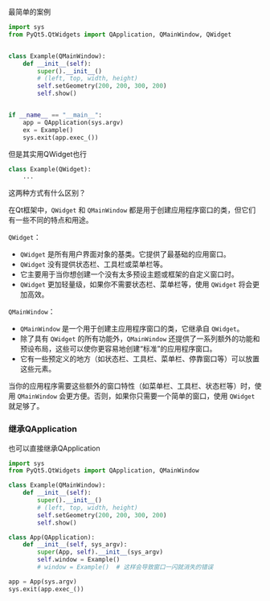 最简单的案例

```python
import sys
from PyQt5.QtWidgets import QApplication, QMainWindow, QWidget


class Example(QMainWindow):
    def __init__(self):
        super().__init__()
        # (left, top, width, height)
        self.setGeometry(200, 200, 300, 200)
        self.show()


if __name__ == "__main__":
    app = QApplication(sys.argv)
    ex = Example()
    sys.exit(app.exec_())

```

但是其实用QWidget也行

```python
class Example(QWidget):
    ...
```

这两种方式有什么区别？

在Qt框架中，`QWidget` 和 `QMainWindow` 都是用于创建应用程序窗口的类，但它们有一些不同的特点和用途。

`QWidget`：

- `QWidget` 是所有用户界面对象的基类。它提供了最基础的应用窗口。
- `QWidget` 没有提供状态栏、工具栏或菜单栏等。
- 它主要用于当你想创建一个没有太多预设主题或框架的自定义窗口时。
- `QWidget` 更加轻量级，如果你不需要状态栏、菜单栏等，使用 `QWidget` 将会更加高效。
  

`QMainWindow`：

- `QMainWindow` 是一个用于创建主应用程序窗口的类，它继承自 `QWidget`。
- 除了具有 `QWidget` 的所有功能外，`QMainWindow` 还提供了一系列额外的功能和预设布局，这些可以使你更容易地创建“标准”的应用程序窗口。
- 它有一些预定义的地方（如状态栏、工具栏、菜单栏、停靠窗口等）可以放置这些元素。
  

当你的应用程序需要这些额外的窗口特性（如菜单栏、工具栏、状态栏等）时，使用 `QMainWindow` 会更方便。否则，如果你只需要一个简单的窗口，使用 `QWidget` 就足够了。

### 继承QApplication

也可以直接继承QApplication

```python
import sys
from PyQt5.QtWidgets import QApplication, QMainWindow

class Example(QMainWindow):
    def __init__(self):
        super().__init__()
        # (left, top, width, height)
        self.setGeometry(200, 200, 300, 200)
        self.show()

class App(QApplication):
    def __init__(self, sys_argv):
        super(App, self).__init__(sys_argv)
        self.window = Example()
        # window = Example()  # 这样会导致窗口一闪就消失的错误

app = App(sys.argv)
sys.exit(app.exec_())
```

